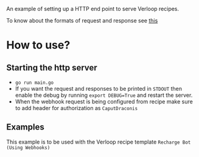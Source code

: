 An example of setting up a HTTP end point to serve Verloop recipes.

To know about the formats of request and response see [this](../README.md)

# How to use?

## Starting the http server
  * `go run main.go`
  * If you want the request and responses to be printed in `STDOUT` then enable the debug by running `export DEBUG=True` and restart the server.
  * When the webhook request is being configured from recipe make sure to add header for authorization as `CaputDraconis`

## Examples
This example is to be used with the Verloop recipe template `Recharge Bot (Using Webhooks)`